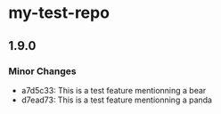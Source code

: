 # my-test-repo

## 1.9.0

### Minor Changes

- a7d5c33: This is a test feature mentionning a bear
- d7ead73: This is a test feature mentionning a panda
